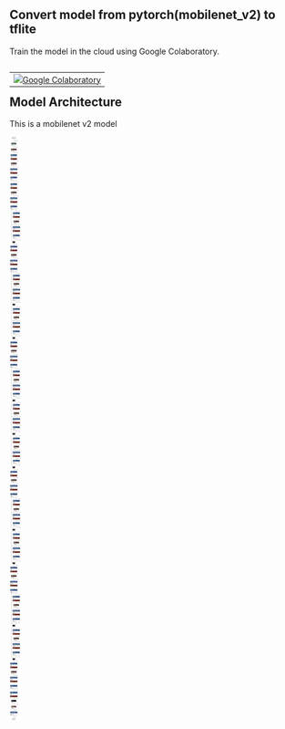 
## Convert model from pytorch(mobilenet_v2) to tflite

Train the model in the cloud using Google Colaboratory.

<table class="tfo-notebook-buttons" align="left">
  <td>
    <a target="_blank" href="https://colab.research.google.com/github/nyadla-sys/tflite-micro/blob/main/third_party/xtensa/examples/pytorch_to_tflite/train/tinynn_pytorch_to_tflite_int8.ipynb"><img src="https://www.tensorflow.org/images/colab_logo_32px.png" />Google Colaboratory</a>
  </td>
</table>





## Model Architecture

This is a mobilenet v2 model 

![mobilenet_v2_quantized_model](../images/qat_model.png)

